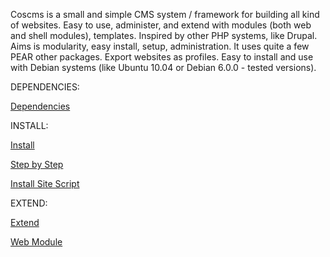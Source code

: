 Coscms is a small and simple CMS system / framework for building all kind of websites. Easy to use, administer, and extend with modules (both web and shell modules), templates. Inspired by other PHP systems, like Drupal. Aims is modularity, easy install, setup, administration. It uses quite a few PEAR other packages.  Export websites as profiles. Easy to install and use with Debian systems (like Ubuntu 10.04  or Debian 6.0.0 - tested versions).  

DEPENDENCIES: 

[Dependencies](http://coscms.org/content/article/view/43)

INSTALL: 

[Install](http://coscms.org/content/article/view/43)

[Step by Step](http://coscms.org/content/article/view/1)

[Install Site Script](http://coscms.org/content/article/view/26)

EXTEND: 

[Extend](http://coscms.org/content/article/view/40)

[Web Module](http://coscms.org/content/article/view/27)

